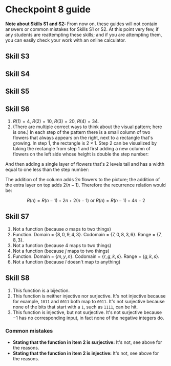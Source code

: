 # Checkpoint 8 guide

**Note about Skills S1 and S2:**  From now on, these guides will not contain answers or common mistakes for Skills S1 or S2. At this point very few, if any students are reattempting these skills; and if you are attempting them, you can easily check your work with an online calculator. 

## Skill S3

## Skill S4

## Skill S5

## Skill S6

1. $R(1) = 4$, $R(2) = 10$, $R(3) = 20$, $R(4) = 34$. 
2. (There are multiple correct ways to think about the visual pattern; here is one.) In each step of the pattern there is a small column of two flowers that always appears on the right, next to a rectangle that's growing. In step 1, the rectangle is $2 \times 1$. Step 2 can be visualized by taking the rectangle from step 1 and first adding a new column of flowers on the left side whose height is double the step number: 

And then adding a single layer of flowers that's 2 levels tall and has a width equal to one less than the step number: 


The addition of the column adds $2n$ flowers to the picture; the addition of the extra layer on top adds $2(n-1)$. Therefore the recurrence relation would be: 

$$R(n) = R(n-1) + 2n + 2(n-1) \ \text{or} \ R(n) = R(n-1) + 4n -2$$



## Skill S7

1. Not a function (because $o$ maps to two things)
2. Function. Domain = $\lbrace 8,0,9,4,3 \rbrace$. Codomain = $\lbrace 7,0,8,3,6 \rbrace$. Range = $\lbrace 7,8,3\rbrace$. 
3. Not a function (because $4$ maps to two things)
4. Not a function (because $j$ maps to two things)
5. Function. Domain = $\lbrace m,y,n \rbrace$. Codomain = $\lbrace r,g,k,s \rbrace$. Range = $\lbrace g,k,s \rbrace$.
6. Not a function (because $l$ doesn't map to anything) 

## Skill S8

1. This function is a bijection. 
2. This function is neither injective nor surjective. It's not injective because for example, `1011` and `0011` both map to `0011`. It's not surjective because none of the bits that start with a `1`, such as `1111`, can be hit. 
3. This function is injective, but not surjective. It's not surjective because $-1$ has no corresponding input, in fact none of the negative integers do. 

### Common mistakes

- **Stating that the function in item 2 is surjective:** It's not, see above for the reasons. 
- **Stating that the function in item 2 is injective:** It's not, see above for the reasons. 
